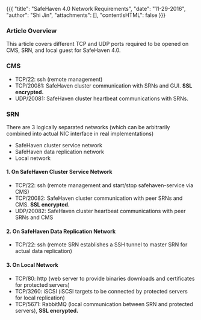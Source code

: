 {{{
  "title": "SafeHaven 4.0 Network Requirements",
  "date": "11-29-2016",
  "author": "Shi Jin",
  "attachments": [],
  "contentIsHTML": false
}}}

### Article Overview
This article covers different TCP and UDP ports required to be opened on CMS, SRN, and local guest for SafeHaven 4.0.

### CMS

* TCP/22: ssh (remote management)
* TCP/20081: SafeHaven cluster communication with SRNs and GUI. **SSL encrypted.**
* UDP/20081: SafeHaven cluster heartbeat communications with SRNs.

### SRN
There are 3 logically separated networks (which can be arbitrarily combined into actual NIC interface in real implementations)
* SafeHaven cluster service network
* SafeHaven data replication network
* Local network

#### 1. On SafeHaven Cluster Service Network
* TCP/22: ssh (remote management and start/stop safehaven-service via CMS)
* TCP/20082: SafeHaven cluster communication with peer SRNs and CMS. **SSL encrypted.**
* UDP/20082: SafeHaven cluster heartbeat communications with peer SRNs and CMS

#### 2. On SafeHaven Data Replication Network

* TCP/22: ssh (remote SRN establishes a SSH tunnel to master SRN for actual data replication)

#### 3. On Local Network

* TCP/80: http (web server to provide binaries downloads and certificates for protected servers)
* TCP/3260: iSCSI (iSCSI targets to be connected by protected servers for local replication)
* TCP/5671: RabbitMQ (local communication between SRN and protected servers), **SSL encrypted.**
